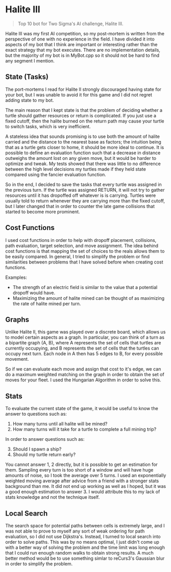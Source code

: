 # Halite III

> Top 10 bot for Two Sigma's AI challenge, Halite III.

Halite III was my first AI competition, so my post-mortem is written from the perspective of one with no experience in the field. I have divided it into aspects of my bot that I think are important or interesting rather than the exact strategy that my bot executes. There are no implementation details, but the majority of my bot is in MyBot.cpp so it should not be hard to find any segment I mention.

## State (Tasks)
The port-mortems I read for Halite II strongly discouraged having state for your bot, but I was unable to avoid it for this game and I did not regret adding state to my bot.

The main reason that I kept state is that the problem of deciding whether a turtle should gather resources or return is complicated. If you just use a fixed cutoff, then the halite burned on the return path may cause your turtle to switch tasks, which is very inefficient.

A stateless idea that sounds promising is to use both the amount of halite carried and the distance to the nearest base as factors; the intuition being that as a turtle gets closer to home, it should be more ideal to continue. It is possible to define an evaluation function such that a decrease in distance outweighs the amount lost on any given move, but it would be harder to optimize and tweak. My tests showed that there was little to no difference between the high level decisions my turtles made if they held state compared using the fancier evaluation function.

So in the end, I decided to save the tasks that every turtle was assigned in the previous turn. If the turtle was assigned RETURN, it will not try to gather resources until it has dropoffed off whatever is is carrying. Turtles were usually told to return whenever they are carrying more than the fixed cutoff, but I later changed that in order to counter the late game collisions that started to become more prominent.

## Cost Functions
I used cost functions in order to help with dropoff placement, collisions, path evaluation, target selection, and move assignment. The idea behind cost functions is that mapping the set of choices to the reals allows them to be easily compared. In general, I tried to simplify the problem or find similarities between problems that I have solved before when creating cost functions.

Examples:
- The strength of an electric field is similar to the value that a potential dropoff would have.
- Maximizing the amount of halite mined can be thought of as maximizing the rate of halite mined per turn.

## Graphs
Unlike Halite II, this game was played over a discrete board, which allows us to model certain aspects as a graph. In particular, you can think of a turn as a bipartite graph (A, B), where A represents the set of cells that turtles are currently occupying, and B represents the set of cells that the turtles can occupy next turn. Each node in A then has 5 edges to B, for every possible movement.

So if we can evaluate each move and assign that cost to it's edge, we can do a maximum weighted matching on the graph in order to obtain the set of moves for your fleet. I used the Hungarian Algorithm in order to solve this.

## Stats
To evaluate the current state of the game, it would be useful to know the answer to questions such as:
1. How many turns until all halite will be mined?
2. How many turns will it take for a turtle to complete a full mining trip?

In order to answer questions such as:

3. Should I spawn a ship?
4. Should my turtle return early?

You cannot answer 1, 2 directly, but it is possible to get an estimation for them. Sampling every turn is too short of a window and will have huge amounts of noise, so I took the average over 5 turns. I used an exponentially weighted moving average after advice from a friend with a stronger stats background than me. It did not end up working as well as I hoped, but it was a good enough estimation to answer 3. I would attribute this to my lack of stats knowledge and not the technique itself.

## Local Search
The search space for potential paths between cells is extremely large, and I was not able to prove to myself any sort of weak ordering for path evaluation, so I did not use Dijkstra's. Instead, I turned to local search into order to solve paths. This was by no means optimal, I just didn't come up with a better way of solving the problem and the time limit was long enough that I could run enough random walks to obtain strong results. A much better method would be to use something simlar to reCurs3's Gaussian blur in order to simplify the problem.
